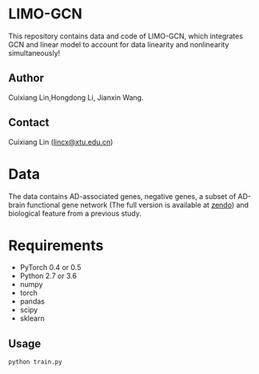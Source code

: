 # LIMO-GCN
This repository contains data and code of LIMO-GCN, which integrates GCN and linear model to account for data linearity and nonlinearity simultaneously! 
## Author
Cuixiang Lin,Hongdong Li, Jianxin Wang.
## Contact
Cuixiang Lin (lincx@xtu.edu.cn)
# Data
The data contains AD-associated genes, negative genes, a subset of AD-brain functional gene network (The full version is available at [zendo](https://zenodo.org/deposit/8216389)) and biological feature from a previous study.
# Requirements
  * PyTorch 0.4 or 0.5
  * Python 2.7 or 3.6
  * numpy
  * torch
  * pandas
  * scipy
  * sklearn
## Usage
```python train.py```
